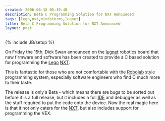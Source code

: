 ```yaml
---
created: 2006-06-18 05:19:40
description: Beta C Programming Solution for NXT Announced
tags: [lego,nxt,mindstorms,lugnet]
title: Beta C Programming Solution for NXT Announced
layout: post
---
```

{% include JB/setup %}


On Friday the 15th, Dick Swan announced on the [lugnet](Lugnet "Lego Users Group Network") robotics board that new firmware and software has been created to provide a C based solution for programming the [Lego](Lego "The best known construction toy") [NXT](NXT "Legos NeXT generation robotics kit").

This is fantastic for those who are not comfortable with the [Robolab](Robolab "Robolab") style programming system, especially software engineers who find C much more to their taste.

The release is only a Beta - which means there are bugs to be sorted out before it is a full release, but it includes a full [IDE](IDETool "Integrated Development Environment") and debugger as well as the stuff required to put the code onto the device. Now the real magic here is that it not only caters for the [NXT](NXT "Legos NeXT generation robotics kit"), but also includes support for programming the VEX.


